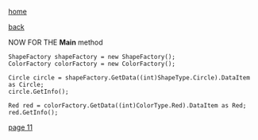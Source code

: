 [home](./page01.md)

[back](./page09.md)

NOW FOR THE **Main** method

```
ShapeFactory shapeFactory = new ShapeFactory();
ColorFactory colorFactory = new ColorFactory();
            
Circle circle = shapeFactory.GetData((int)ShapeType.Circle).DataItem as Circle;
circle.GetInfo();
            
Red red = colorFactory.GetData((int)ColorType.Red).DataItem as Red;
red.GetInfo();
```

[page 11](./page11.md)
